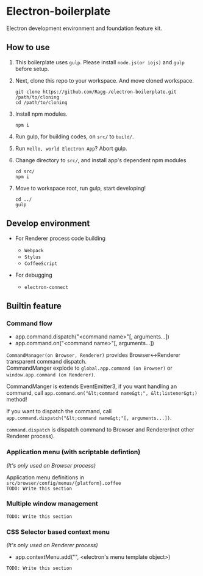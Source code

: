 # Electron-boilerplate
Electron development environment and foundation feature kit.

## How to use
1. This boilerplate uses `gulp`.
   Please install `node.js(or iojs)` and `gulp` before setup.

2.  Next, clone this repo to your workspace.
    And move cloned workspace.
    ``` shell
    git clone https://github.com/Ragg-/electron-boilerplate.git /path/to/cloning
    cd /path/to/cloning
    ```

3. Install npm modules.
    ``` shell
    npm i
    ```

4. Run gulp, for building codes, on `src/` to `build/`.

5. Run `Hello, world Electron App`? Abort gulp.

6. Change directory to `src/`, and install app's dependent npm modules
   ``` shell
   cd src/
   npm i
   ```

7. Move to workspace root, run gulp, start developing!
   ``` shell
   cd ../
   gulp
   ```

## Develop environment
- For Renderer process code building
    - `Webpack`
    - `Stylus`
    - `CoffeeScript`


- For debugging
    - `electron-connect`


## Builtin feature
### Command flow
- app.command.dispatch("&lt;command name&gt;"[, arguments...])
- app.command.on("&lt;command name&gt;"[, arguments...])

`CommandManager(on Browser, Renderer)` provides Browser&lt;-&gt;Renderer transparent command dispatch.  
CommandManger explode to `global.app.command (on Browser)` or `window.app.command (on Renderer)`.

CommandManger is extends EventEmitter3, if you want handling an command,
call `app.command.on("&lt;command name&gt;", &lt;listener&gt;)` method!

If you want to dispatch the command, call `app.command.dispatch("&lt;command name&gt;"[, arguments...])`.

`command.dispatch` is dispatch command to Browser and Renderer(not other Renderer process).

### Application menu (with scriptable defintion)
_(It's only used on Browser process)_

Application menu definitions in `src/browser/config/menus/{platform}.coffee`  
`TODO: Write this section`

### Multiple window management
`TODO: Write this section`

### CSS Selector based context menu
_(It's only used on Renderer process)_

- app.contextMenu.add("<selector>", <electron's menu template object>)

`TODO: Write this section`
